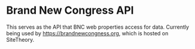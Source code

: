 # Brand New Congress API

This serves as the API that BNC web properties access for data. Currently being used by https://brandnewcongness.org, which is hosted on SiteTheory.
